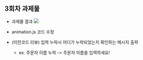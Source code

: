 ## 3회차 과제물
- 과제물 결과
![](./)


- animation.js 코드 수정
- (이전코드 리뷰) 입력 누락시 어디가 누락되었는지 확인하는 메시지 출력
  - ex. 주문자 이름 누락 -> 주문자 이름을 입력하세요!
  
  

